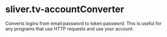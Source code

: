# sliver.tv-accountConverter
Converts logins from email:password to token:password. This is useful for any programs that use HTTP requests and use your account.
